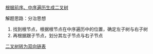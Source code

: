 [根据前序、中序遍历生成二叉树](https://leetcode-cn.com/problems/zhong-jian-er-cha-shu-lcof/solution/)

解题思路：分治思想

1. 找到根节点，根据根节点在中序遍历中的位置，确定左子树与右子树
2. 再根据跟子节点，划分其左子节点与右子节点

[二叉树转为双向链表](https://leetcode-cn.com/problems/er-cha-sou-suo-shu-yu-shuang-xiang-lian-biao-lcof/solution/)
